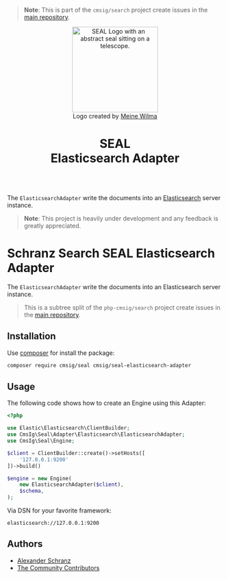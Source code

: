 > **Note**:
> This is part of the `cmsig/search` project create issues in the [main repository](https://github.com/php-cmsig/search).

<div align="center">
    <img alt="SEAL Logo with an abstract seal sitting on a telescope." src="https://avatars.githubusercontent.com/u/120221538?s=400&v=6" width="200" height="200">
</div>

<div align="center">Logo created by <a href="https://cargocollective.com/meinewilma">Meine Wilma</a></div>

<h1 align="center">SEAL <br /> Elasticsearch Adapter</h1>

<br />
<br />

The `ElasticsearchAdapter` write the documents into an [Elasticsearch](https://github.com/elastic/elasticsearch) server instance.

> **Note**:
> This project is heavily under development and any feedback is greatly appreciated.

# Schranz Search SEAL Elasticsearch Adapter

The `ElasticsearchAdapter` write the documents into an Elasticsearch server instance.

> This is a subtree split of the `php-cmsig/search` project create issues in the [main repository](https://github.com/php-cmsig/search).

## Installation

Use [composer](https://getcomposer.org/) for install the package:

```bash
composer require cmsig/seal cmsig/seal-elasticsearch-adapter
```

## Usage

The following code shows how to create an Engine using this Adapter:

```php
<?php

use Elastic\Elasticsearch\ClientBuilder;
use CmsIg\Seal\Adapter\Elasticsearch\ElasticsearchAdapter;
use CmsIg\Seal\Engine;

$client = ClientBuilder::create()->setHosts([
    '127.0.0.1:9200'
])->build()

$engine = new Engine(
    new ElasticsearchAdapter($client),
    $schema,
);
```

Via DSN for your favorite framework:

```env
elasticsearch://127.0.0.1:9200
```

## Authors

- [Alexander Schranz](https://github.com/alexander-schranz/)
- [The Community Contributors](https://github.com/php-cmsig/search/graphs/contributors)
